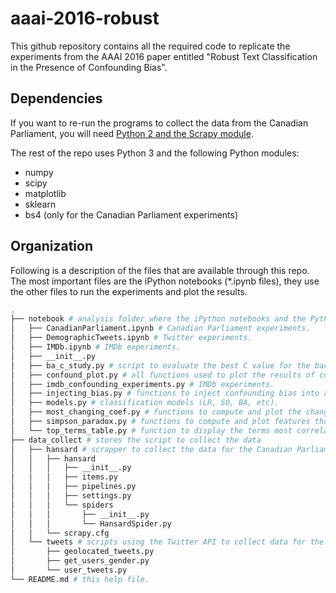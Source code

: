 # aaai-2016-robust

This github repository contains all the required code to replicate the experiments from the AAAI 2016 paper entitled "Robust Text Classification in the Presence of Confounding Bias".

## Dependencies

If you want to re-run the programs to collect the data from the Canadian Parliament, you will need [Python 2 and the Scrapy module](http://doc.scrapy.org/en/latest/faq.html#does-scrapy-work-with-python-3).

The rest of the repo uses Python 3 and the following Python modules:

- numpy
- scipy
- matplotlib
- sklearn
- bs4 (only for the Canadian Parliament experiments)

## Organization

Following is a description of the files that are available through this repo. The most important files are the iPython notebooks (\*.ipynb files), they use the other files to run the experiments and plot the results.

```bash
.
├── notebook # analysis folder where the iPython notebooks and the Python helper scripts are stored.
│   ├── CanadianParliament.ipynb # Canadian Parliament experiments.
│   ├── DemographicTweets.ipynb # Twitter experiments.
│   ├── IMDb.ipynb # IMDb experiments.
│   ├── __init__.py
│   ├── ba_c_study.py # script to evaluate the best C value for the back-door adjustment method.
│   ├── confound_plot.py # all functions used to plot the results of confounding experiments.
│   ├── imdb_confounding_experiments.py # IMDb experiments.
│   ├── injecting_bias.py # functions to inject confounding bias into a dataset.
│   ├── models.py # classification models (LR, SO, BA, etc).
│   ├── most_changing_coef.py # functions to compute and plot the change in coefficients.
│   ├── simpson_paradox.py # functions to compute and plot features that display Simpson's paradox.
│   └── top_terms_table.py # function to display the terms most correlated with the confounder.
├── data_collect # stores the script to collect the data
│   ├── hansard # scrapper to collect the data for the Canadian Parliament experiments.
│   │   ├── hansard
│   │   │   ├── __init__.py
│   │   │   ├── items.py
│   │   │   ├── pipelines.py
│   │   │   ├── settings.py
│   │   │   └── spiders
│   │   │       ├── __init__.py
│   │   │       └── HansardSpider.py
│   │   └── scrapy.cfg
│   └── tweets # scripts using the Twitter API to collect data for the Twitter experiments.
│       ├── geolocated_tweets.py
│       ├── get_users_gender.py
│       └── user_tweets.py
└── README.md # this help file.
```
